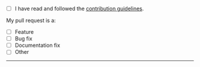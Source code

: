 - [ ] I have read and followed the [contribution guidelines](https://github.com/Alorel/memoise-decorator/blob/master/.github/CONTRIBUTING.md).

My pull request is a:

- [ ] Feature
- [ ] Bug fix
- [ ] Documentation fix
- [ ] Other

-----
